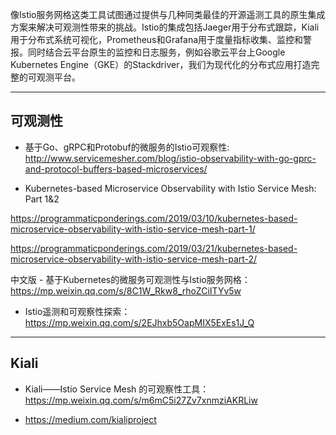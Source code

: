 像Istio服务网格这类工具试图通过提供与几种同类最佳的开源遥测工具的原生集成方案来解决可观测性带来的挑战。Istio的集成包括Jaeger用于分布式跟踪，Kiali用于分布式系统可视化，Prometheus和Grafana用于度量指标收集、监控和警报。同时结合云平台原生的监控和日志服务，例如谷歌云平台上Google Kubernetes Engine（GKE）的Stackdriver，我们为现代化的分布式应用打造完整的可观测平台。

---

## 可观测性

* 基于Go、gRPC和Protobuf的微服务的Istio可观察性: http://www.servicemesher.com/blog/istio-observability-with-go-gprc-and-protocol-buffers-based-microservices/

* Kubernetes-based Microservice Observability with Istio Service Mesh: Part 1&2

https://programmaticponderings.com/2019/03/10/kubernetes-based-microservice-observability-with-istio-service-mesh-part-1/

https://programmaticponderings.com/2019/03/21/kubernetes-based-microservice-observability-with-istio-service-mesh-part-2/

中文版 - 基于Kubernetes的微服务可观测性与Istio服务网格：https://mp.weixin.qq.com/s/8C1W_Rkw8_rhoZCiITYv5w

* Istio遥测和可观察性探索：https://mp.weixin.qq.com/s/2EJhxb5OapMIX5ExEs1J_Q

---

## Kiali

* Kiali——Istio Service Mesh 的可观察性工具：https://mp.weixin.qq.com/s/m6mC5i27Zv7xnmziAKRLiw

* https://medium.com/kialiproject

